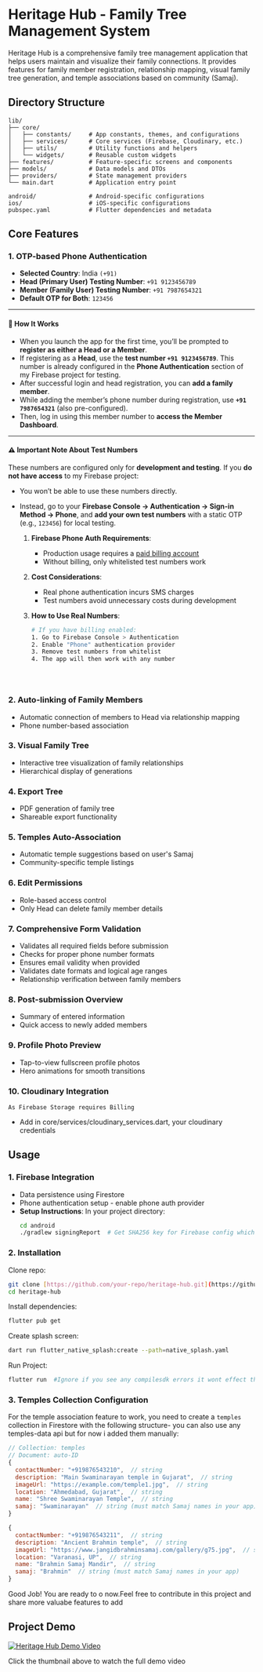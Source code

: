 # Heritage Hub - Family Tree Management System

Heritage Hub is a comprehensive family tree management application that helps users maintain and visualize their family connections. It provides features for family member registration, relationship mapping, visual family tree generation, and temple associations based on community (Samaj).

## Directory Structure

```plaintext
lib/
├── core/
│   ├── constants/     # App constants, themes, and configurations
│   ├── services/      # Core services (Firebase, Cloudinary, etc.)
│   ├── utils/         # Utility functions and helpers
│   └── widgets/       # Reusable custom widgets
├── features/          # Feature-specific screens and components
├── models/            # Data models and DTOs
├── providers/         # State management providers
└── main.dart          # Application entry point

android/               # Android-specific configurations
ios/                   # iOS-specific configurations
pubspec.yaml           # Flutter dependencies and metadata
```



## Core Features

### 1. OTP-based Phone Authentication

- **Selected Country**: India `(+91)`
- **Head (Primary User) Testing Number**: `+91 9123456789`
- **Member (Family User) Testing Number**: `+91 7987654321`
- **Default OTP for Both**: `123456`

---

#### 🚀 How It Works

- When you launch the app for the first time, you’ll be prompted to **register as either a Head or a Member**.
- If registering as a **Head**, use the **test number `+91 9123456789`**. This number is already configured in the **Phone Authentication** section of my Firebase project for testing.
- After successful login and head registration, you can **add a family member**.
- While adding the member’s phone number during registration, use **`+91 7987654321`** (also pre-configured).
- Then, log in using this member number to **access the Member Dashboard**.

---

#### ⚠️ Important Note About Test Numbers

These numbers are configured only for **development and testing**. If you **do not have access** to my Firebase project:

- You won’t be able to use these numbers directly.
- Instead, go to your **Firebase Console → Authentication → Sign-in Method → Phone**, and **add your own test numbers** with a static OTP (e.g., `123456`) for local testing.


  1. **Firebase Phone Auth Requirements**:
     - Production usage requires a [paid billing account](https://firebase.google.com/docs/auth/android/phone-auth#enable-phone-authentication)
     - Without billing, only whitelisted test numbers work
  
  2. **Cost Considerations**:
     - Real phone authentication incurs SMS charges
     - Test numbers avoid unnecessary costs during development
  
  3. **How to Use Real Numbers**:
     ```bash
     # If you have billing enabled:
     1. Go to Firebase Console > Authentication
     2. Enable "Phone" authentication provider
     3. Remove test numbers from whitelist
     4. The app will then work with any number





### 2. Auto-linking of Family Members
- Automatic connection of members to Head via relationship mapping
- Phone number-based association

### 3. Visual Family Tree
- Interactive tree visualization of family relationships
- Hierarchical display of generations

### 4. Export Tree
- PDF generation of family tree
- Shareable export functionality

### 5. Temples Auto-Association
- Automatic temple suggestions based on user's Samaj
- Community-specific temple listings

### 6. Edit Permissions
- Role-based access control
- Only Head can delete family member details

### 7. Comprehensive Form Validation
- Validates all required fields before submission
- Checks for proper phone number formats
- Ensures email validity when provided
- Validates date formats and logical age ranges
- Relationship verification between family members

### 8. Post-submission Overview
- Summary of entered information
- Quick access to newly added members

### 9. Profile Photo Preview
- Tap-to-view fullscreen profile photos
- Hero animations for smooth transitions

### 10. Cloudinary Integration  
`As Firebase Storage requires Billing`
- Add in core/services/cloudinary_services.dart, your cloudinary credentials


## Usage

### 1. Firebase Integration
- Data persistence using Firestore
- Phone authentication setup - enable phone auth provider
- **Setup Instructions**:
  In your project directory:
  ```bash
  cd android
  ./gradlew signingReport  # Get SHA256 key for Firebase config which will verify your device.Add it in SHA-FingerPrint field in settings in Project Android App
  ```

### 2. Installation
Clone repo:
  ```bash
 git clone [https://github.com/your-repo/heritage-hub.git](https://github.com/JavTahir/HeritageHub.git)
 cd heritage-hub
  ```

Install dependencies:
  ```bash
flutter pub get
  ```

Create splash screen:
  ```bash
 dart run flutter_native_splash:create --path=native_splash.yaml
  ```

Run Project:
  ```bash
flutter run  #Ignore if you see any compilesdk errors it wont effect the build
  ```


### 3. Temples Collection Configuration

For the temple association feature to work, you need to create a `temples` collection in Firestore with the following structure- you can also use any temples-data api
but for now i added them manually:

```javascript
// Collection: temples
// Document: auto-ID 
{
  contactNumber: "+919876543210",  // string
  description: "Main Swaminarayan temple in Gujarat",  // string
  imageUrl: "https://example.com/temple1.jpg",  // string
  location: "Ahmedabad, Gujarat",  // string
  name: "Shree Swaminarayan Temple",  // string
  samaj: "Swaminarayan"  // string (must match Samaj names in your app)
}

{
  contactNumber: "+919876543211",  // string
  description: "Ancient Brahmin temple",  // string
  imageUrl: "https://www.jangidbrahminsamaj.com/gallery/g75.jpg",  // string
  location: "Varanasi, UP",  // string
  name: "Brahmin Samaj Mandir",  // string
  samaj: "Brahmin"  // string (must match Samaj names in your app)
}
```

Good Job! You are ready to o now.Feel free to contribute in this project and share more valuabe features to add

## Project Demo
[![Heritage Hub Demo Video](https://drive.google.com/thumbnail?id=1LFD9Z5tgqAppt6ZeF0wkjqrx5K_HNUXb)](https://drive.google.com/file/d/1LFD9Z5tgqAppt6ZeF0wkjqrx5K_HNUXb/view?usp=sharing)

Click the thumbnail above to watch the full demo video

